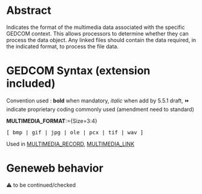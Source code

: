 ﻿# Abstract
Indicates the format of the multimedia data associated with the specific GEDCOM context. This
allows processors to determine whether they can process the data object. Any linked files should
contain the data required, in the indicated format, to process the file data.


# GEDCOM Syntax (extension included)
Convention used : **bold** when mandatory, _italic_ when add by 5.5.1 draft, &#x23E9; indicate proprietary coding commonly used (amendment need to standard)<br />

**MULTIMEDIA_FORMAT**:={Size=3:4}
<pre>
[ bmp | gif | jpg | ole | pcx | tif | wav ]
</pre>
Used in <a href=Ged.MULTIMEDIA_RECORD.md>MULTIMEDIA_RECORD</a>, <a href=Ged.MULTIMEDIA_LINK.md>MULTIMEDIA_LINK</a><br />

# Geneweb behavior


:warning: to be continued/checked

